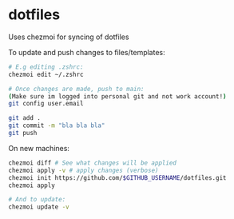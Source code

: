 # dotfiles

Uses chezmoi for syncing of dotfiles

To update and push changes to files/templates:
```bash
# E.g editing .zshrc:
chezmoi edit ~/.zshrc

# Once changes are made, push to main:
(Make sure im logged into personal git and not work account!)
git config user.email

git add .
git commit -m "bla bla bla"
git push
```

On new machines:
```bash
chezmoi diff # See what changes will be applied
chezmoi apply -v # apply changes (verbose)
chezmoi init https://github.com/$GITHUB_USERNAME/dotfiles.git 
chezmoi apply

# And to update:
chezmoi update -v
```
